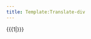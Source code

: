```yaml
---
title: Template:Translate-div
---
```


<div data-translate="true" data-audio-file="{{{audio|}}}">{{{1|}}}</div>